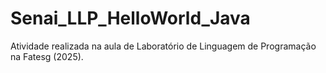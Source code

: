 # Senai_LLP_HelloWorld_Java
Atividade realizada na aula de Laboratório de Linguagem de Programação na Fatesg (2025).
